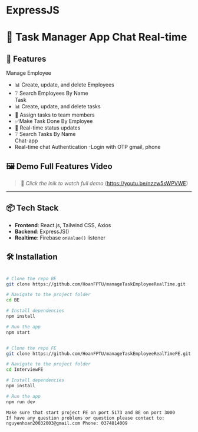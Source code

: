 

# ExpressJS 


# 📝 Task Manager App Chat Real-time

## 🚀 Features

Manage Employee
- 📊 Create, update, and delete Employees
- ❔ Search Employees By Name  
Task
- 📊 Create, update, and delete tasks
- 👥 Assign tasks to team members
- ✅Make Task Done By Employee
- 🔔 Real-time status updates 
- ❔ Search Tasks By Name  
Chat-app
- Real-time chat
Authentication 
-Login with OTP gmail, phone
## 🖼️ Demo Full Features Video 

> 📌 *Click the lnik to watch full demo*
(https://youtu.be/nzzw5sWPVWE)

---

## 📦 Tech Stack

- **Frontend**: React.js, Tailwind CSS, Axios  
- **Backend**: ExpressJS()  
- **Realtime**: Firebase `onValue()` listener  


## 🛠️ Installation

```bash

# Clone the repo BE
git clone https://github.com/HoanFPTU/manageTaskEmployeeRealTime.git

# Navigate to the project folder
cd BE

# Install dependencies
npm install

# Run the app
npm start


# Clone the repo FE 
git clone https://github.com/HoanFPTU/manageTaskEmployeeRealTimeFE.git

# Navigate to the project folder
cd InterviewFE

# Install dependencies
npm install

# Run the app
npm run dev

Make sure that start project FE on port 5173 and BE on port 3000 
If have any question problems or question please contact to:
nguyenhoan20032003@gmail.com Phone: 0374814009
